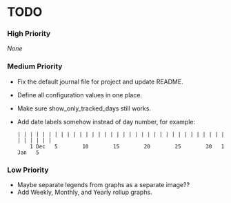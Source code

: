 # TODO

### High Priority
_None_

### Medium Priority
- Fix the default journal file for project and update README.
- Define all configuration values in one place.
- Make sure show_only_tracked_days still works.
- Add date labels somehow instead of day number, for example:

      | | | | | | | | | | | | | | | | | | | | | | | | | | | | | | | | | | | | | | | |
          1 Dec   5        10        15        20        25        30   1 Jan   5

### Low Priority
- Maybe separate legends from graphs as a separate image??
- Add Weekly, Monthly, and Yearly rollup graphs.

